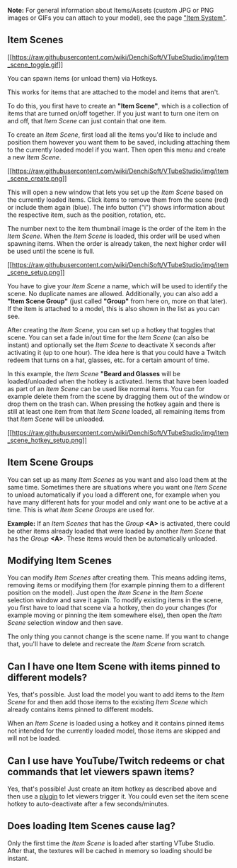 **Note:** For general information about Items/Assets (custom JPG or PNG images or GIFs you can attach to your model), see the page ["Item System"](https://github.com/DenchiSoft/VTubeStudio/wiki/Item-System).

## Item Scenes

[[https://raw.githubusercontent.com/wiki/DenchiSoft/VTubeStudio/img/item_scene_toggle.gif]]

You can spawn items (or unload them) via Hotkeys.

This works for items that are attached to the model and items that aren't.

To do this, you first have to create an **"Item Scene"**, which is a collection of items that are turned on/off together. If you just want to turn one item on and off, that _Item Scene_ can just contain that one item.

To create an _Item Scene_, first load all the items you'd like to include and position them however you want them to be saved, including attaching them to the currently loaded model if you want. Then open this menu and create a new _Item Scene_.

[[https://raw.githubusercontent.com/wiki/DenchiSoft/VTubeStudio/img/item_scene_create.png]]

This will open a new window that lets you set up the _Item Scene_ based on the currently loaded items. Click items to remove them from the scene (red) or include them again (blue). The info button ("i") shows information about the respective item, such as the position, rotation, etc.

The number next to the item thumbnail image is the order of the item in the _Item Scene_. When the _Item Scene_ is loaded, this order will be used when spawning items. When the order is already taken, the next higher order will be used until the scene is full.

[[https://raw.githubusercontent.com/wiki/DenchiSoft/VTubeStudio/img/item_scene_setup.png]]

You have to give your _Item Scene_ a name, which will be used to identify the scene. No duplicate names are allowed. Additionally, you can also add a **"Item Scene Group"** (just called **"Group"** from here on, more on that later). If the item is attached to a model, this is also shown in the list as you can see.

After creating the _Item Scene_, you can set up a hotkey that toggles that scene. You can set a fade in/out time for the _Item Scene_ (can also be instant) and optionally set the _Item Scene_ to deactivate X seconds after activating it (up to one hour). The idea here is that you could have a Twitch redeem that turns on a hat, glasses, etc. for a certain amount of time. 

In this example, the _Item Scene_ **"Beard and Glasses** will be loaded/unloaded when the hotkey is activated. Items that have been loaded as part of an _Item Scene_ can be used like normal items. You can for example delete them from the scene by dragging them out of the window or drop them on the trash can. When pressing the hotkey again and there is still at least one item from that _Item Scene_ loaded, all remaining items from that _Item Scene_ will be unloaded.

[[https://raw.githubusercontent.com/wiki/DenchiSoft/VTubeStudio/img/item_scene_hotkey_setup.png]]

## Item Scene Groups

You can set up as many _Item Scenes_ as you want and also load them at the same time. Sometimes there are situations where you want one _Item Scene_ to unload automatically if you load a different one, for example when you have many different hats for your model and only want one to be active at a time. This is what _Item Scene Groups_ are used for. 

**Example:** If an _Item Scenes_ that has the _Group_ **\<A\>** is activated, there could be other items already loaded that were loaded by another _Item Scene_ that has the _Group_ **\<A\>**. These items would then be automatically unloaded.

## Modifying Item Scenes

You can modify _Item Scenes_ after creating them. This means adding items, removing items or modifying them (for example pinning them to a different position on the model). Just open the _Item Scene_ in the _Item Scene_ selection window and save it again. To modify existing items in the scene, you first have to load that scene via a hotkey, then do your changes (for example moving or pinning the item somewhere else), then open the _Item Scene_ selection window and then save.

The only thing you cannot change is the scene name. If you want to change that, you'll have to delete and recreate the _Item Scene_ from scratch.

## Can I have one Item Scene with items pinned to different models?

Yes, that's possible. Just load the model you want to add items to the _Item Scene_ for and then add those items to the existing _Item Scene_ which already contains items pinned to different models.

When an _Item Scene_ is loaded using a hotkey and it contains pinned items not intended for the currently loaded model, those items are skipped and will not be loaded.

## Can I use have YouTube/Twitch redeems or chat commands that let viewers spawn items?

Yes, that's possible! Just create an item hotkey as described above and then use a [plugin](https://github.com/DenchiSoft/VTubeStudio/wiki/Plugins) to let viewers trigger it. You could even set the item scene hotkey to auto-deactivate after a few seconds/minutes.

## Does loading Item Scenes cause lag?

Only the first time the _Item Scene_ is loaded after starting VTube Studio. After that, the textures will be cached in memory so loading should be instant.



